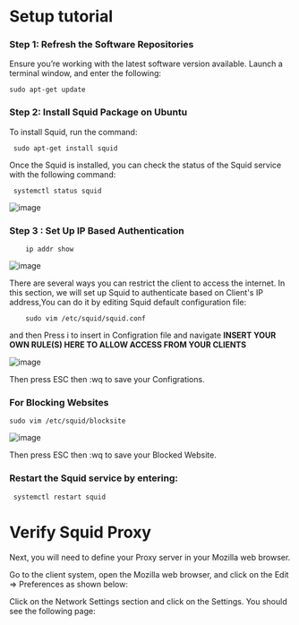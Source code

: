 # Setup tutorial

### Step 1: Refresh the Software Repositories

Ensure you’re working with the latest software version available.
Launch a terminal window, and enter the following:

    sudo apt-get update

### Step 2: Install Squid Package on Ubuntu

To install Squid, run the command:
        
     sudo apt-get install squid
     
Once the Squid is installed, you can check the status of the Squid service with the following command:


     systemctl status squid
     
     
 ![image](https://user-images.githubusercontent.com/46167070/115952118-a43ea600-a4e4-11eb-803f-f1673d550e46.png)
    
    
   ### Step 3 : Set Up IP Based Authentication
   
        ip addr show
   ![image](https://user-images.githubusercontent.com/46167070/115953392-7dd03900-a4eb-11eb-8c3f-c5a2a74278aa.png)
   
   
   
    
There are several ways you can restrict the client to access the internet. In this section, we will set up Squid to authenticate based on Client's IP address,You can do it by editing Squid default configuration file:

        sudo vim /etc/squid/squid.conf

and then Press i to insert in Configration file and navigate **INSERT YOUR OWN RULE(S) HERE TO ALLOW ACCESS FROM YOUR CLIENTS**

![image](https://user-images.githubusercontent.com/46167070/115954416-3cdb2300-a4f1-11eb-88d3-6f0e180822f8.png)


Then press ESC then :wq to save your Configrations.

### For Blocking Websites

    sudo vim /etc/squid/blocksite



![image](https://user-images.githubusercontent.com/46167070/115954892-bb38c480-a4f3-11eb-86f5-9cfd65975c3b.png)


Then press ESC then :wq to save your Blocked Website.


### Restart the Squid service by entering:
     systemctl restart squid




# Verify Squid Proxy

Next, you will need to define your Proxy server in your Mozilla web browser.

Go to the client system, open the Mozilla web browser, and click on the Edit => Preferences as shown below:

Click on the Network Settings section and click on the Settings. You should see the following page:
